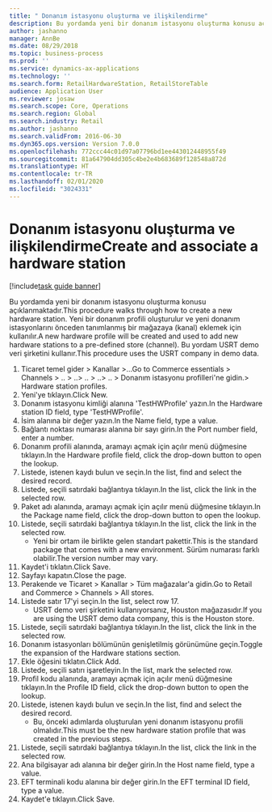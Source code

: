 ```yaml
---
title: " Donanım istasyonu oluşturma ve ilişkilendirme"
description: Bu yordamda yeni bir donanım istasyonu oluşturma konusu açıklanmaktadır.
author: jashanno
manager: AnnBe
ms.date: 08/29/2018
ms.topic: business-process
ms.prod: ''
ms.service: dynamics-ax-applications
ms.technology: ''
ms.search.form: RetailHardwareStation, RetailStoreTable
audience: Application User
ms.reviewer: josaw
ms.search.scope: Core, Operations
ms.search.region: Global
ms.search.industry: Retail
ms.author: jashanno
ms.search.validFrom: 2016-06-30
ms.dyn365.ops.version: Version 7.0.0
ms.openlocfilehash: 772ccc44c01d97a07796bd1ee443012448955f49
ms.sourcegitcommit: 81a647904dd305c4be2e4b683689f128548a872d
ms.translationtype: HT
ms.contentlocale: tr-TR
ms.lasthandoff: 02/01/2020
ms.locfileid: "3024331"
---
```

# <a name="create-and-associate-a-hardware-station"></a><span data-ttu-id="c264f-103"> Donanım istasyonu oluşturma ve ilişkilendirme</span><span class="sxs-lookup"><span data-stu-id="c264f-103">Create and associate a hardware station</span></span>

[!include[task guide banner](../includes/task-guide-banner.md)]

<span data-ttu-id="c264f-104">Bu yordamda yeni bir donanım istasyonu oluşturma konusu açıklanmaktadır.</span><span class="sxs-lookup"><span data-stu-id="c264f-104">This procedure walks through how to create a new hardware station.</span></span> <span data-ttu-id="c264f-105">Yeni bir donanım profili oluşturulur ve yeni donanım istasyonlarını önceden tanımlanmış bir mağazaya (kanal) eklemek için kullanılır.</span><span class="sxs-lookup"><span data-stu-id="c264f-105">A new hardware profile will be created and used to add new hardware stations to a pre-defined store (channel).</span></span> <span data-ttu-id="c264f-106">Bu yordam USRT demo veri şirketini kullanır.</span><span class="sxs-lookup"><span data-stu-id="c264f-106">This procedure uses the USRT company in demo data.</span></span>

1. <span data-ttu-id="c264f-107">Ticaret temel gider > Kanallar >...</span><span class="sxs-lookup"><span data-stu-id="c264f-107">Go to Commerce essentials > Channels > ..</span></span> <span data-ttu-id="c264f-108">> ..</span><span class="sxs-lookup"><span data-stu-id="c264f-108">> ..</span></span> <span data-ttu-id="c264f-109">> ..</span><span class="sxs-lookup"><span data-stu-id="c264f-109">> ..</span></span> <span data-ttu-id="c264f-110">> Donanım istasyonu profilleri'ne gidin.</span><span class="sxs-lookup"><span data-stu-id="c264f-110">> Hardware station profiles.</span></span>
2. <span data-ttu-id="c264f-111">Yeni'ye tıklayın.</span><span class="sxs-lookup"><span data-stu-id="c264f-111">Click New.</span></span>
3. <span data-ttu-id="c264f-112">Donanım istasyonu kimliği alanına 'TestHWProfile' yazın.</span><span class="sxs-lookup"><span data-stu-id="c264f-112">In the Hardware station ID field, type 'TestHWProfile'.</span></span>
4. <span data-ttu-id="c264f-113">İsim alanına bir değer yazın.</span><span class="sxs-lookup"><span data-stu-id="c264f-113">In the Name field, type a value.</span></span>
5. <span data-ttu-id="c264f-114">Bağlantı noktası numarası alanına bir sayı girin.</span><span class="sxs-lookup"><span data-stu-id="c264f-114">In the Port number field, enter a number.</span></span>
6. <span data-ttu-id="c264f-115">Donanım profili alanında, aramayı açmak için açılır menü düğmesine tıklayın.</span><span class="sxs-lookup"><span data-stu-id="c264f-115">In the Hardware profile field, click the drop-down button to open the lookup.</span></span>
7. <span data-ttu-id="c264f-116">Listede, istenen kaydı bulun ve seçin.</span><span class="sxs-lookup"><span data-stu-id="c264f-116">In the list, find and select the desired record.</span></span>
8. <span data-ttu-id="c264f-117">Listede, seçili satırdaki bağlantıya tıklayın.</span><span class="sxs-lookup"><span data-stu-id="c264f-117">In the list, click the link in the selected row.</span></span>
9. <span data-ttu-id="c264f-118">Paket adı alanında, aramayı açmak için açılır menü düğmesine tıklayın.</span><span class="sxs-lookup"><span data-stu-id="c264f-118">In the Package name field, click the drop-down button to open the lookup.</span></span>
10. <span data-ttu-id="c264f-119">Listede, seçili satırdaki bağlantıya tıklayın.</span><span class="sxs-lookup"><span data-stu-id="c264f-119">In the list, click the link in the selected row.</span></span>
    * <span data-ttu-id="c264f-120">Yeni bir ortam ile birlikte gelen standart pakettir.</span><span class="sxs-lookup"><span data-stu-id="c264f-120">This is the standard package that comes with a new environment.</span></span> <span data-ttu-id="c264f-121">Sürüm numarası farklı olabilir.</span><span class="sxs-lookup"><span data-stu-id="c264f-121">The version number may vary.</span></span>  
11. <span data-ttu-id="c264f-122">Kaydet'i tıklatın.</span><span class="sxs-lookup"><span data-stu-id="c264f-122">Click Save.</span></span>
12. <span data-ttu-id="c264f-123">Sayfayı kapatın.</span><span class="sxs-lookup"><span data-stu-id="c264f-123">Close the page.</span></span>
13. <span data-ttu-id="c264f-124">Perakende ve Ticaret > Kanallar > Tüm mağazalar'a gidin.</span><span class="sxs-lookup"><span data-stu-id="c264f-124">Go to Retail and Commerce > Channels > All stores.</span></span>
14. <span data-ttu-id="c264f-125">Listede satır 17'yi seçin.</span><span class="sxs-lookup"><span data-stu-id="c264f-125">In the list, select row 17.</span></span>
    * <span data-ttu-id="c264f-126">USRT demo veri şirketini kullanıyorsanız, Houston mağazasıdır.</span><span class="sxs-lookup"><span data-stu-id="c264f-126">If you are using the USRT demo data company, this is the Houston store.</span></span>  
15. <span data-ttu-id="c264f-127">Listede, seçili satırdaki bağlantıya tıklayın.</span><span class="sxs-lookup"><span data-stu-id="c264f-127">In the list, click the link in the selected row.</span></span>
16. <span data-ttu-id="c264f-128">Donanım istasyonları bölümünün genişletilmiş görünümüne geçin.</span><span class="sxs-lookup"><span data-stu-id="c264f-128">Toggle the expansion of the Hardware stations section.</span></span>
17. <span data-ttu-id="c264f-129">Ekle öğesini tıklatın.</span><span class="sxs-lookup"><span data-stu-id="c264f-129">Click Add.</span></span>
18. <span data-ttu-id="c264f-130">Listede, seçili satırı işaretleyin.</span><span class="sxs-lookup"><span data-stu-id="c264f-130">In the list, mark the selected row.</span></span>
19. <span data-ttu-id="c264f-131">Profil kodu alanında, aramayı açmak için açılır menü düğmesine tıklayın.</span><span class="sxs-lookup"><span data-stu-id="c264f-131">In the Profile ID field, click the drop-down button to open the lookup.</span></span>
20. <span data-ttu-id="c264f-132">Listede, istenen kaydı bulun ve seçin.</span><span class="sxs-lookup"><span data-stu-id="c264f-132">In the list, find and select the desired record.</span></span>
    * <span data-ttu-id="c264f-133">Bu, önceki adımlarda oluşturulan yeni donanım istasyonu profili olmalıdır.</span><span class="sxs-lookup"><span data-stu-id="c264f-133">This must be the new hardware station profile that was created in the previous steps.</span></span>  
21. <span data-ttu-id="c264f-134">Listede, seçili satırdaki bağlantıya tıklayın.</span><span class="sxs-lookup"><span data-stu-id="c264f-134">In the list, click the link in the selected row.</span></span>
22. <span data-ttu-id="c264f-135">Ana bilgisayar adı alanına bir değer girin.</span><span class="sxs-lookup"><span data-stu-id="c264f-135">In the Host name field, type a value.</span></span>
23. <span data-ttu-id="c264f-136">EFT terminali kodu alanına bir değer girin.</span><span class="sxs-lookup"><span data-stu-id="c264f-136">In the EFT terminal ID field, type a value.</span></span>
24. <span data-ttu-id="c264f-137">Kaydet'e tıklayın.</span><span class="sxs-lookup"><span data-stu-id="c264f-137">Click Save.</span></span>

